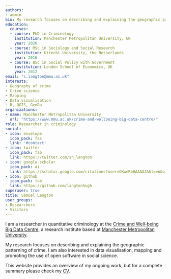 ```yaml
---
authors:
- admin
bio: My research focuses on describing and explaining the geographic patterning of crime. I am also interested in data visualisation, mapping and promoting the use of open software in social science.
education:
  courses:
  - course: PhD in Criminology
    institution: Manchester Metropolitan University, UK
    year: 2020
  - course: MSc in Sociology and Social Research
    institution: Utrecht University, the Netherlands
    year: 2016
  - course: BSc in Social Policy with Government
    institution: London School of Economics, UK
    year: 2012
email: "s.langton@mmu.ac.uk"
interests:
- Geography of crime
- Crime science
- Mapping
- Data visualisation
- R, QGIS, GeoDa
organizations:
- name: Manchester Metropolitan University
  url: "https://www.mmu.ac.uk/crime-and-wellbeing-big-data-centre/"
role: Researcher in criminology
social:
- icon: envelope
  icon_pack: fas
  link: '#contact'
- icon: twitter
  icon_pack: fab
  link: https://twitter.com/sh_langton
- icon: google-scholar
  icon_pack: ai
  link: https://scholar.google.com/citations?user=GKweRb8AAAAJ&hl=en&oi=ao
- icon: github
  icon_pack: fab
  link: https://github.com/langtonhugh
superuser: true
title: Samuel Langton
user_groups:
- Researchers
- Visitors
---
```


I am a researcher in quantitative criminology at the [Crime and Well-being Big Data Centre](https://www.mmu.ac.uk/crime-and-wellbeing-big-data-centre/), a research institute based at [Manchester Metropolitan University](https://www.mmu.ac.uk/).

My research focuses on describing and explaining the geographic patterning of crime. I am also interested in data visualisation, mapping and promoting the use of open software in social science.

This website provides an overview of my ongoing work, but for a complete summary please check my [CV](https://www.samlangton.info/files/Langton_CV_2020.pdf).
